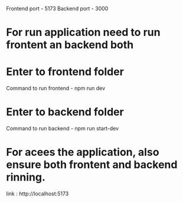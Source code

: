Frontend port - 5173
Backend port - 3000

# For run application need to run frontent an backend both
# Enter to frontend folder
Command to run frontend - npm run dev
# Enter to backend folder
Command to run backend - npm run start-dev

# For acees the application, also ensure both frontent and backend rinning.
link : http://localhost:5173
